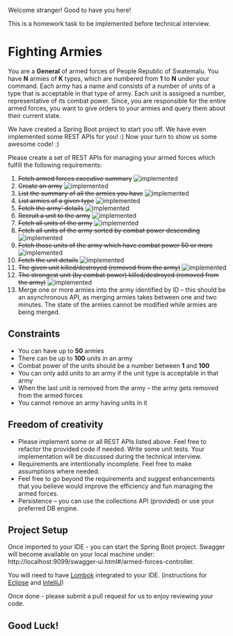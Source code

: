 Welcome stranger! Good to have you here!

This is a homework task to be implemented before technical interview.

Fighting Armies
=======
You are a **General** of armed forces of People Republic of Swatemalu. You have **N** armies of **K** types, which are numbered from **1** to **N** under your command. Each army has a name and consists of a number of units of a type that is acceptable in that type of army. Each unit is assigned a number, representative of its combat power. Since, you are responsible for the entire armed forces, you want to give orders to your armies and query them about their current state.

   We have created a Spring Boot project to start you off. We have even implemented some REST APIs for you! :)
   Now your turn to show us some awesome code! :)

Please create a set of REST APIs for managing your armed forces which fulfill the following requirements:
1.	~~Fetch armed forces executive summary~~ ![implemented](http://www.myiconfinder.com/uploads/iconsets/16-16-218780527bb8acc76f78fecaca298342.png "implemented")
2.	~~Create an army~~ ![implemented](http://www.myiconfinder.com/uploads/iconsets/16-16-218780527bb8acc76f78fecaca298342.png "implemented")
3.	~~List the summary of all the armies you have~~ ![implemented](http://www.myiconfinder.com/uploads/iconsets/16-16-218780527bb8acc76f78fecaca298342.png "implemented")
4.	~~List armies of a given type~~ ![implemented](http://www.myiconfinder.com/uploads/iconsets/16-16-218780527bb8acc76f78fecaca298342.png "implemented")
5.	~~Fetch the army’ details~~ ![implemented](http://www.myiconfinder.com/uploads/iconsets/16-16-218780527bb8acc76f78fecaca298342.png "implemented")
6.	~~Recruit a unit to the army~~ ![implemented](http://www.myiconfinder.com/uploads/iconsets/16-16-218780527bb8acc76f78fecaca298342.png "implemented")
7.	~~Fetch all units of the army~~ ![implemented](http://www.myiconfinder.com/uploads/iconsets/16-16-218780527bb8acc76f78fecaca298342.png "implemented")
8.	~~Fetch all units of the army sorted by combat power descending~~ ![implemented](http://www.myiconfinder.com/uploads/iconsets/16-16-218780527bb8acc76f78fecaca298342.png "implemented")
9.	~~Fetch those units of the army which have combat power 50 or more~~ ![implemented](http://www.myiconfinder.com/uploads/iconsets/16-16-218780527bb8acc76f78fecaca298342.png "implemented")
10.	~~Fetch the unit details~~ ![implemented](http://www.myiconfinder.com/uploads/iconsets/16-16-218780527bb8acc76f78fecaca298342.png "implemented")
11.	~~The given unit killed/destroyed (removed from the army)~~ ![implemented](http://www.myiconfinder.com/uploads/iconsets/16-16-218780527bb8acc76f78fecaca298342.png "implemented")
12.	~~The strongest unit (by combat power) killed/destroyed (removed from the army)~~ ![implemented](http://www.myiconfinder.com/uploads/iconsets/16-16-218780527bb8acc76f78fecaca298342.png "implemented")
13.	Merge one or more armies into the army identified by ID – this should be an asynchronous API, as merging armies takes between one and two minutes. The state of the armies cannot be modified while armies are being merged.

Constraints
-------
*	You can have up to **50** armies
*	There can be up to **100** units in an army
*	Combat power of the units should be a number between **1** and **100**
*	You can only add units to an army if the unit type is acceptable in that army
*	When the last unit is removed from the army – the army gets removed from the armed forces
*	You cannot remove an army having units in it

Freedom of creativity
-------
*	Please implement some or all REST APIs listed above. Feel free to refactor the provided code if needed. Write some unit tests. Your implementation will be discussed during the technical interview.
*	Requirements are intentionally incomplete. Feel free to make assumptions where needed.
*	Feel free to go beyond the requirements and suggest enhancements that you believe would improve the efficiency and fun managing the armed forces.
*	Persistence – you can use the collections API (provided) or use your preferred DB engine.

Project Setup
-------
  Once imported to your IDE - you can start the Spring Boot project. Swagger will become available on your local machine under: http://localhost:9099/swagger-ui.html#/armed-forces-controller.

You will need to have [Lombok](https://projectlombok.org/features/all) integrated to your IDE. (instructions for [Eclipse](https://projectlombok.org/setup/eclipse) and [IntelliJ](https://projectlombok.org/setup/intellij))

Once done - please submit a pull request for us to enjoy reviewing your code.

Good Luck!
-------